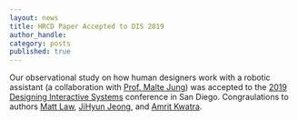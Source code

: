 ```yaml
---
layout: news
title: HRCD Paper Accepted to DIS 2019
author_handle: 
category: posts
published: true
---
```


Our observational study on how human designers work with a robotic assistant (a collaboration with [Prof. Malte Jung](http://mjung.infosci.cornell.edu/)) was accepted to the [2019 Designing Interactive Systems](https://dis2019.com/) conference in San Diego. Congraulations to authors [Matt Law](/people/matthew-law), [JiHyun Jeong](/people/jihyun-jeong), and [Amrit Kwatra](/people/amrit-kwatra). 
